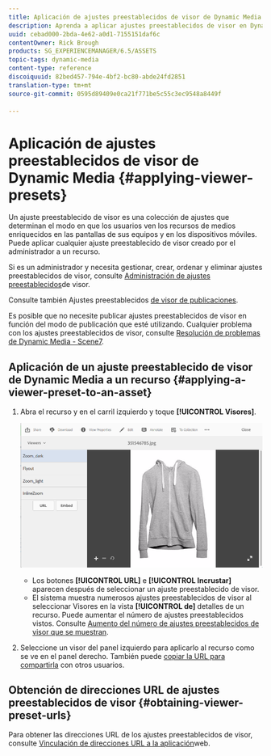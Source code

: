 ```yaml
---
title: Aplicación de ajustes preestablecidos de visor de Dynamic Media
description: Aprenda a aplicar ajustes preestablecidos de visor en Dynamic Media
uuid: cebad000-2bda-4e62-a0d1-7155151daf6c
contentOwner: Rick Brough
products: SG_EXPERIENCEMANAGER/6.5/ASSETS
topic-tags: dynamic-media
content-type: reference
discoiquuid: 82bed457-794e-4bf2-bc80-abde24fd2851
translation-type: tm+mt
source-git-commit: 0595d89409e0ca21f771be5c55c3ec9548a8449f

---
```



# Aplicación de ajustes preestablecidos de visor de Dynamic Media {#applying-viewer-presets}

Un ajuste preestablecido de visor es una colección de ajustes que determinan el modo en que los usuarios ven los recursos de medios enriquecidos en las pantallas de sus equipos y en los dispositivos móviles. Puede aplicar cualquier ajuste preestablecido de visor creado por el administrador a un recurso.

Si es un administrador y necesita gestionar, crear, ordenar y eliminar ajustes preestablecidos de visor, consulte [Administración de ajustes preestablecidos](managing-viewer-presets.md)de visor.

Consulte también Ajustes preestablecidos [de visor de publicaciones](managing-viewer-presets.md#publishing-viewer-presets).

Es posible que no necesite publicar ajustes preestablecidos de visor en función del modo de publicación que esté utilizando.
Cualquier problema con los ajustes preestablecidos de visor, consulte [Resolución de problemas de Dynamic Media - Scene7](troubleshoot-dms7.md#viewers).

## Aplicación de un ajuste preestablecido de visor de Dynamic Media a un recurso {#applying-a-viewer-preset-to-an-asset}

1. Abra el recurso y en el carril izquierdo y toque **[!UICONTROL Visores]**.

   ![chlimage_1-104](assets/chlimage_1-104.png)

   * Los botones **[!UICONTROL URL]** e **[!UICONTROL Incrustar]** aparecen después de seleccionar un ajuste preestablecido de visor.
   * El sistema muestra numerosos ajustes preestablecidos de visor al seleccionar Visores en la vista **[!UICONTROL de]** detalles de un recurso. Puede aumentar el número de ajustes preestablecidos vistos. Consulte [Aumento del número de ajustes preestablecidos de visor que se muestran](managing-viewer-presets.md).

1. Seleccione un visor del panel izquierdo para aplicarlo al recurso como se ve en el panel derecho. También puede [copiar la URL para compartirla](linking-urls-to-yourwebapplication.md) con otros usuarios.

## Obtención de direcciones URL de ajustes preestablecidos de visor {#obtaining-viewer-preset-urls}

Para obtener las direcciones URL de los ajustes preestablecidos de visor, consulte [Vinculación de direcciones URL a la aplicación](linking-urls-to-yourwebapplication.md)web.
